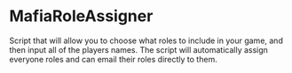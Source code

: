 # MafiaRoleAssigner
Script that will allow you to choose what roles to include in your game, and then input all of the players names. The script will automatically assign everyone roles and can email their roles directly to them.
